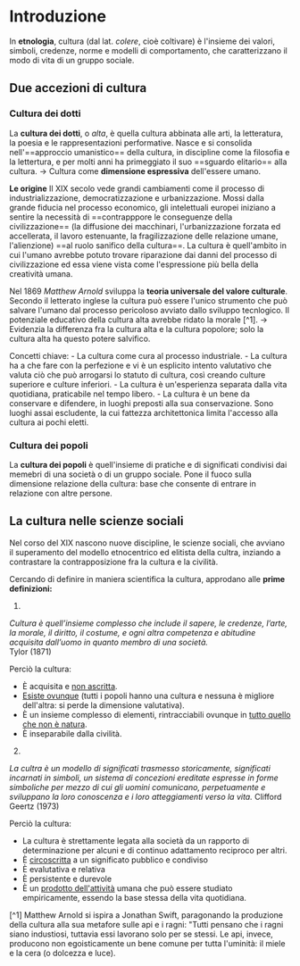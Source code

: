 # Introduzione
In **etnologia**, cultura (dal lat. _colere_, cioè coltivare) è l'insieme dei valori, simboli, credenze, norme e modelli di comportamento, che caratterizzano il modo di vita di un gruppo sociale.

## Due accezioni di cultura
### Cultura dei dotti
La **cultura dei dotti**, o _alta_, è quella cultura abbinata alle arti, la letteratura, la poesia e le rappresentazioni performative. Nasce e si consolida nell'==approccio umanistico== della cultura, in discipline come la filosofia e la lettertura, e per molti anni ha primeggiato il suo ==sguardo elitario== alla cultura. 
$\rightarrow$ Cultura come **dimensione espressiva** dell'essere umano.

**Le origine**
Il XIX secolo vede grandi cambiamenti come il processo di industrializzazione, democratizzazione e urbanizzazione. Mossi dalla grande fiducia nel processo economico, gli intelettuali europei iniziano a sentire la necessità di ==contrapppore le conseguenze della civilizzazione== (la diffusione dei macchinari, l'urbanizzazione forzata ed accellerata, il lavoro estenuante, la fragilizzazione delle relazione umane, l'alienzione) ==al ruolo sanifico della cultura==. La cultura è quell'ambito in cui l'umano avrebbe potuto trovare riparazione dai danni del processo di civilizzazione ed essa viene vista come l'espressione più bella della creatività umana. 

Nel 1869 _Matthew Arnold_ sviluppa la **teoria universale del valore culturale**. Secondo il letterato inglese la cultura può essere l'unico strumento che può salvare l'umano dal processo pericoloso avviato dallo sviluppo tecnlogico. Il potenziale educativo della cultura alta avrebbe ridato la morale [^1]. 
$\rightarrow$ Evidenzia la differenza fra la cultura alta e la cultura popolore; solo la cultura alta ha questo potere salvifico. 

Concetti chiave:
	- La cultura come cura al processo industriale. 
	- La cultura ha a che fare con la perfezione e vi è un esplicito intento valutativo che valuta ciò che può arrogarsi lo statuto di cultura, così creando culture superiore e culture inferiori. 
	- La cultura è un'esperienza separata dalla vita quotidiana, praticabile nel tempo libero. 
	- La cultura è un bene da conservare e difendere, in luoghi preposti alla sua conservazione. Sono luoghi assai escludente, la cui fattezza architettonica limita l'accesso alla cultura ai pochi eletti.

### Cultura dei popoli
La **cultura dei popoli** è quell'insieme di pratiche e di significati condivisi dai memebri di una società o di un gruppo sociale. Pone il fuoco sulla dimensione relazione della cultura: base che consente di entrare in relazione con altre persone. 

## La cultura nelle scienze sociali
Nel corso del XIX nascono nuove discipline, le scienze sociali, che avviano il superamento del modello etnocentrico ed elitista della cultra, inziando a contrastare la contrapposizione fra la cultura e la civilità. 

Cercando di definire in maniera scientifica la cultura, approdano alle **prime definizioni:**

1. 
_Cultura è quell’insieme complesso che include il sapere, le credenze, l’arte, la morale, il diritto, il costume, e ogni altra competenza e abitudine acquisita dall’uomo in quanto membro di una società._ 																													
Tylor (1871)

Perciò la cultura:
- È acquisita e <u>non ascritta</u>.
- <u>Esiste ovunque</u> (tutti i popoli hanno una cultura e nessuna è migliore dell'altra: si perde la dimensione valutativa). 
- È un insieme complesso di elementi, rintracciabili ovunque in <u>tutto quello che non è natura</u>. 
- È inseparabile dalla civilità. 

2. 
_La cultra è un modello di significati trasmesso storicamente, significati incarnati in simboli, un sistema di concezioni ereditate espresse in forme simboliche per mezzo di cui gli uomini comunicano, perpetuamente e sviluppano la loro conoscenza e i loro atteggiamenti verso la vita._
Clifford Geertz (1973)

Perciò la cultura:
- La cultura è strettamente legata alla società da un rapporto di determinazione per alcuni e di continuo adattamento reciproco per altri. 
- È <u>circoscritta</u> a un significato pubblico e condiviso
- È evalutativa e relativa
- È persistente e durevole
- È un <u>prodotto dell'attività</u> umana che può essere studiato empiricamente, essendo la base stessa della vita quotidiana. 

[^1] Matthew Arnold si ispira a Jonathan Swift, paragonando la produzione della cultura alla sua metafore sulle api e i ragni:
"Tutti pensano che i ragni siano industiosi, tuttavia essi lavorano solo per se stessi. Le api, invece, producono non egoisticamente un bene comune per tutta l'uminità: il miele e la cera (o dolcezza e luce).









